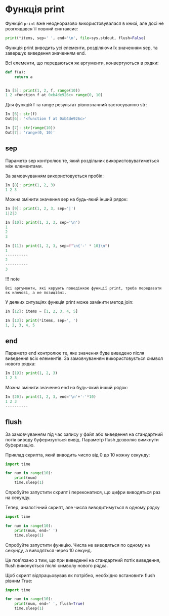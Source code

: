 # Функція print

Функція `print` вже неодноразово використовувалася в книзі, але досі не розглядався її повний синтаксис:

```python
print(*items, sep=' ', end='\n', file=sys.stdout, flush=False)
```

Функція print виводить усі елементи, розділяючи їх значенням sep, та завершує виведення значенням end.

Всі елементи, що передаються як аргументи, конвертуються в рядки:

```python
def f(a):
    return a


In [5]: print(1, 2, f, range(10))
1 2 <function f at 0xb4de926c> range(0, 10)
```

Для функцій f та range результат рівнозначний застосуванню str:

```python
In [6]: str(f)
Out[6]: '<function f at 0xb4de926c>'

In [7]: str(range(10))
Out[7]: 'range(0, 10)'
```

## sep

Параметр sep контролює те, який роздільник використовуватиметься між елементами.

За замовчуванням використовується пробіл:

```python
In [8]: print(1, 2, 3)
1 2 3
```

Можна змінити значення sep на будь-який інший рядок:

```python
In [9]: print(1, 2, 3, sep='|')
1|2|3

In [10]: print(1, 2, 3, sep='\n')
1
2
3

In [11]: print(1, 2, 3, sep=f"\n{'-' * 10}\n")
1
----------
2
----------
3
```

!!! note

    Всі аргументи, які керують поведінкою функції print, треба передавати як ключові, а не позиційні.

У деяких ситуаціях функція print може замінити метод join:

```python
In [12]: items = [1, 2, 3, 4, 5]

In [13]: print(*items, sep=', ')
1, 2, 3, 4, 5
```

## end

Параметр end контролює те, яке значення буде виведено після виведення всіх
елементів. За замовчуванням використовується символ нового рядка:

```python
In [19]: print(1, 2, 3)
1 2 3
```

Можна змінити значення end на будь-який інший рядок:

```python
In [20]: print(1, 2, 3, end='\n'+'-'*10)
1 2 3
----------
```


## flush

За замовчуванням під час запису у файл або виведення на стандартний потік
виводу буферизується вивід. Параметр flush дозволяє вимкнути буферизацію.

Приклад скрипта, який виводить число від 0 до 10 кожну секунду:

```python
import time

for num in range(10):
    print(num)
    time.sleep(1)
```

Спробуйте запустити скрипт і переконатися, що цифри виводяться раз на секунду.

Тепер, аналогічний скрипт, але числа виводитимуться в одному рядку

```python
import time

for num in range(10):
    print(num, end=' ')
    time.sleep(1)
```

Спробуйте запустити функцію. Числа не виводяться по одному на секунду, а
виводяться через 10 секунд.

Це пов'язано з тим, що при виведенні на стандартний потік виведення, flush
виконується після символу нового рядка.

Щоб скрипт відпрацьовував як потрібно, необхідно встановити flush рівним True:

```python
import time

for num in range(10):
    print(num, end=' ', flush=True)
    time.sleep(1)
```
